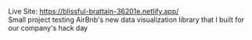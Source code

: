 Live Site: https://blissful-brattain-36201e.netlify.app/
<br/>
Small project testing AirBnb's new data visualization library that I built for our company's hack day
